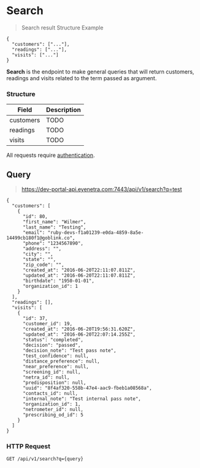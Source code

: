 # Search

> Search result Structure Example

````
{
  "customers": ["..."],
  "readings": ["..."],
  "visits": ["..."]
}
````

**Search** is the endpoint to make general queries that will return customers, readings and visits related to the term passed as argument.

### Structure

Field             | Description
----------------- | -------------------------------------------------------------------------------
customers         | TODO
readings          | TODO
visits            | TODO

<aside class="warn">
All requests require <a href="#basic-authentication">authentication</a>.
</aside>

## Query

> https://dev-portal-api.eyenetra.com:7443/api/v1/search?q=test

````
{
  "customers": [
    {
      "id": 80,
      "first_name": "Wilmer",
      "last_name": "Testing",
      "email": "ruby-devs-f1a01239-e0da-4859-8a5e-14499cb180f1@goblink.co",
      "phone": "1234567890",
      "address": "",
      "city": "",
      "state": "",
      "zip_code": "",
      "created_at": "2016-06-20T22:11:07.811Z",
      "updated_at": "2016-06-20T22:11:07.811Z",
      "birthdate": "1950-01-01",
      "organization_id": 1
    }
  ],
  "readings": [],
  "visits": [
    {
      "id": 37,
      "customer_id": 19,
      "created_at": "2016-06-20T19:56:31.620Z",
      "updated_at": "2016-06-20T22:07:14.255Z",
      "status": "completed",
      "decision": "passed",
      "decision_note": "Test pass note",
      "test_confidence": null,
      "distance_preference": null,
      "near_preference": null,
      "screening_id": null,
      "netra_id": null,
      "predisposition": null,
      "uuid": "8f4af320-558b-47e4-aac9-fbeb1a08568a",
      "contacts_id": null,
      "internal_note": "Test internal pass note",
      "organization_id": 1,
      "netrometer_id": null,
      "prescribing_od_id": 5
    }
  ]
}
````

### HTTP Request

`GET /api/v1/search?q={query}`

